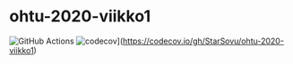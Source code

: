 # ohtu-2020-viikko1
![GitHub Actions](https://github.com/StarSovu/ohtu-2020-viikko1/workflows/Java%20CI%20with%20Gradle/badge.svg) ![codecov](https://codecov.io/gh/StarSovu/ohtu-2020-viikko1/branch/main/graph/badge.svg?token=MXIPO64MTT)](https://codecov.io/gh/StarSovu/ohtu-2020-viikko1)
